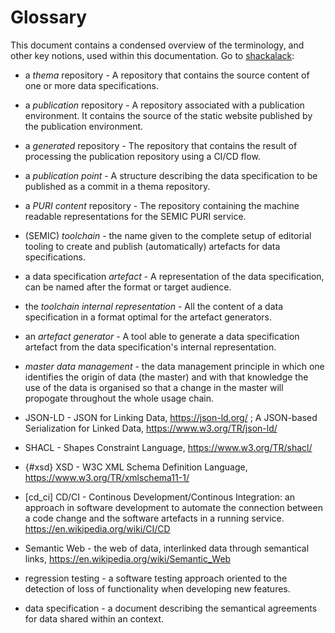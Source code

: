 # Glossary

This document contains a condensed overview of the terminology, and other key notions, used within this documentation.
Go to [shackalack](#shacl):

- a _thema_ repository - A repository that contains the source content of one or more data specifications. 
- a _publication_ repository - A repository associated with a publication environment. It contains the source of the static website published by the publication environment.
- a _generated_ repository - The repository that contains the result of processing the publication repository using a CI/CD flow.
- a _publication point_ - A structure describing the data specification to be published as a commit in a thema repository.
- a _PURI content_ repository - The repository containing the machine readable representations for the SEMIC PURI service.
- (SEMIC) _toolchain_ - the name given to the complete setup of editorial tooling to create and publish (automatically) artefacts for data specifications.

- a data specification _artefact_ - A representation of the data specification, can be named after the format or target audience.
- <a name="tool_int_rep"></a> the _toolchain internal representation_ - All the content of a data specification in a format optimal for the artefact generators.
- <a name="art_gen"></a> an _artefact generator_ - A tool able to generate a data specification artefact from the data specification's internal representation.

- <a name="mast_data_mngm"></a> _master data management_ - the data management principle in which one identifies the origin of data (the master) and with that knowledge the use of the data is organised so that a change in the master will propogate throughout the whole usage chain. 


- <a name="json_ld"></a> JSON-LD - JSON for Linking Data, https://json-ld.org/ ; A JSON-based Serialization for Linked Data, https://www.w3.org/TR/json-ld/
- <a name="shacl"></a> SHACL  - Shapes Constraint Language, https://www.w3.org/TR/shacl/
- {#xsd} XSD - W3C XML Schema Definition Language, https://www.w3.org/TR/xmlschema11-1/
- [cd_ci] CD/CI - Continous Development/Continous Integration: an approach in software development to automate the connection between a code change and the software artefacts in a running service. https://en.wikipedia.org/wiki/CI/CD
- <a id="sem_web"> Semantic Web </a>- the web of data, interlinked data through semantical links, https://en.wikipedia.org/wiki/Semantic_Web
- <a name="reg_test" > regression testing </a> - a software testing approach oriented to the detection of loss of functionality when developing new features.
- <a id="data_spec"></a> data specification - a document describing the semantical agreements for data shared within an context.

<br><br><br><br><br><br>